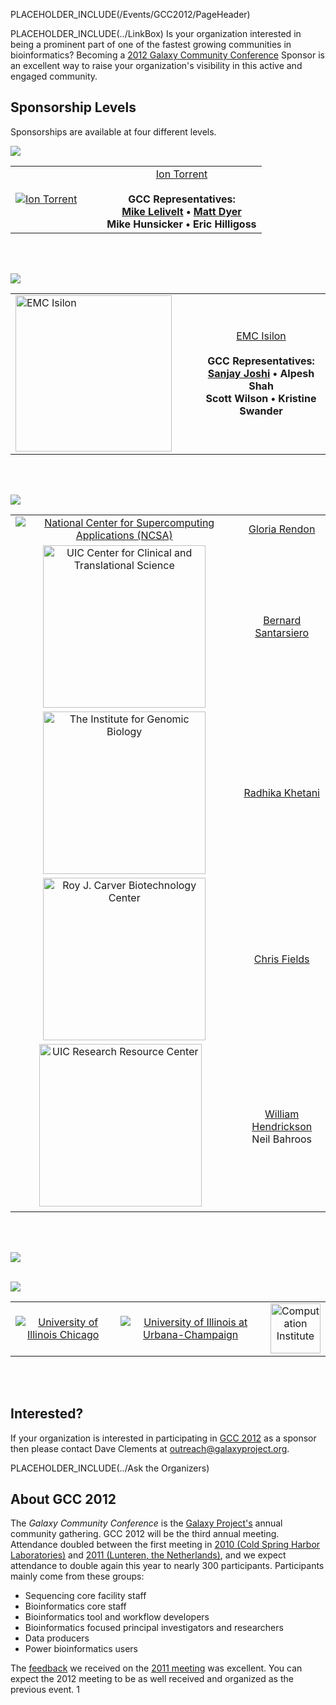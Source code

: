 PLACEHOLDER_INCLUDE(/Events/GCC2012/PageHeader)


PLACEHOLDER_INCLUDE(../LinkBox)
Is your organization interested in being a prominent part of one of the fastest growing communities in bioinformatics?  Becoming a [2012 Galaxy Community Conference](../) Sponsor is an excellent way to raise your organization's visibility in this active and engaged community.


## Sponsorship Levels

Sponsorships are available at four different levels.

![](/PlatinumBanner.png)

<table>
  <tr>
    <td style=" border: none;"> <a href='http://www.lifetechnologies.com/'><img src='/IonTorrentLogo340.png' alt='Ion Torrent'  /></a> </td>
    <td style=" border: none;"> </td>
    <td style=" border: none;"> </td>
    <td style=" border: none; text-align: center;"> </strong><a href='http://www.lifetechnologies.com/'>Ion Torrent</a><strong><br /><br />GCC Representatives: <br /><a href='/MikeLelivelt'>Mike Lelivelt</a> &bull; <a href='/MattDyer'>Matt Dyer</a><br />Mike Hunsicker &bull; Eric Hilligoss </td>
  </tr>
</table>

<br /><br />

![](/GoldBanner.png)

<table>
  <tr>
    <td style=" border: none;"> <a href='http://www.emc.com/isilon'><img src='/EMCLogo260.png' alt='EMC Isilon' width="250" /></a> </td>
    <td style=" border: none;"> </td>
    <td style=" border: none;"> </td>
    <td style=" border: none; text-align: center;"> </strong><a href='http://www.emc.com/isilon'>EMC Isilon</a><strong><br /><br />GCC Representatives: <br /><a href='/SanjayJoshi'>Sanjay Joshi</a> &bull; Alpesh Shah<br />Scott Wilson &bull; Kristine Swander </td>
  </tr>
</table>

<br /><br />


![](/SilverBanner.png)

<table>
  <tr>
    <td style=" text-align: center; vertical-align: bottom; border: none;"> <a href='http://www.ncsa.illinois.edu/'><img src='/NCSALogoSmall.png' alt='National Center for Supercomputing Applications (NCSA)'  /></a> </td>
    <td style=" border: none; text-align: center;"> <a href='https://netfiles.uiuc.edu/grendon/www/'>Gloria Rendon</a> </td>
  </tr>
  <tr>
    <td style=" text-align: center; vertical-align: bottom; border: none;"> <a href='http://www.ccts.uic.edu/'><img src='/UIC_CCTS_Logo.png' alt='UIC Center for Clinical and Translational Science' width="260" /></a> </td>
    <td style=" border: none; text-align: center;"> <a href='http://www.uic.edu/labs/bds/bdslab/Welcome.html'>Bernard Santarsiero</a> </td>
  </tr>
  <tr>
    <td style=" text-align: center; border: none;"> <a href='http://www.igb.uiuc.edu/'><img src='/UIUC_IGB280.png' alt='The Institute for Genomic Biology' width=260 /></a> </td>
    <td style=" border: none; text-align: center;"> <a href='/RadhikaKhetani'>Radhika Khetani</a> </td>
  </tr>
  <tr>
    <td style=" text-align: center; border: none;"> <a href='http://www.biotech.uiuc.edu/'><img src='/UIUC_RJC_Biotech_Center280.png' alt='Roy J. Carver Biotechnology Center' width=260 /></a> </td>
    <td style=" border: none; text-align: center;"> <a href='http://www.bioperl.org/wiki/User:Cjfields'>Chris Fields</a> </td>
  </tr>
  <tr>
    <td style=" text-align: center; vertical-align: bottom; border: none;"> <a href='http://www.rrc.uic.edu/'><img src='/UIC_RRC_Logo.png' alt='UIC Research Resource Center' width="260" /></a>  &nbsp;&nbsp; </td>
    <td style=" border: none; text-align: center;"> <a href='http://www.uic.edu/depts/mcmi/faculty/hendrickson/'>William Hendrickson</a><br />Neil Bahroos  </td>
  </tr>
</table>

<br /><br />

![](/BronzeBanner.png)
<br /><br />

![](/HostsBanner.png)
<div class='indent'>

<table>
  <tr>
    <td style=" text-align: center; border: none;"> <a href='http://uic.edu/'><img src='/Images/Logos/UICLogo.png' alt='University of Illinois Chicago'  /></a> </td>
    <td style=" text-align: center; border: none;"> &nbsp;&nbsp; <a href='http://illinois.edu/'><img src='/Images/Logos/UIUCLogo.png' alt='University of Illinois at Urbana-Champaign'  /></a> &nbsp;&nbsp; </td>
    <td style=" text-align: center; border: none;"> <a href='http://http://www.ci.uchicago.edu/'><img src='/Images/Logos/ComputaitonInstituteLogo.png' alt='Computation Institute' height=80 /></a> </td>
  </tr>
</table>


</div>
<br /><br />


## Interested?

If your organization is interested in participating in [GCC 2012](../) as a sponsor then please contact Dave Clements at [outreach@galaxyproject.org](outreach@galaxyproject.org).

PLACEHOLDER_INCLUDE(../Ask the Organizers)

## About GCC 2012

The *Galaxy Community Conference* is the [Galaxy Project's](http://galaxyproject.org/) annual community gathering.  GCC 2012 will be the third annual meeting.  Attendance doubled between the first meeting in [2010 (Cold Spring Harbor Laboratories)](../../GDC2010) and [2011 (Lunteren, the Netherlands)](../../GCC2011), and we expect attendance to double again this year to nearly 300 participants.  Participants mainly come from these groups:
* Sequencing core facility staff
* Bioinformatics core staff
* Bioinformatics tool and workflow developers
* Bioinformatics focused principal investigators and researchers
* Data producers
* Power bioinformatics users

The [feedback](/Events/GCC2011#feedback) we received on the [2011 meeting](/Events/GCC2011) was excellent.  You can expect the 2012 meeting to be as well received and organized as the previous event.
1
